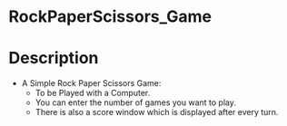# RockPaperScissors_Game

# Description
  * A Simple Rock Paper Scissors Game:
    * To be Played with a Computer.
    * You can enter the number of games you want to play.
    * There is also a score window which is displayed after every turn.
